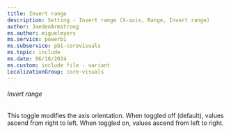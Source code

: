 ```yaml
---
title: Invert range
description: Setting - Invert range (X-axis, Range, Invert range)
author: JaedenArmstrong
ms.author: miguelmyers
ms.service: powerbi
ms.subservice: pbi-corevisuals
ms.topic: include
ms.date: 06/18/2024
ms.custom: include file - variant
LocalizationGroup: core-visuals
---
```

   ###### Invert range
   This toggle modifies the axis orientation. When toggled off (default), values ascend from right to left. When toggled on, values ascend from left to right.
